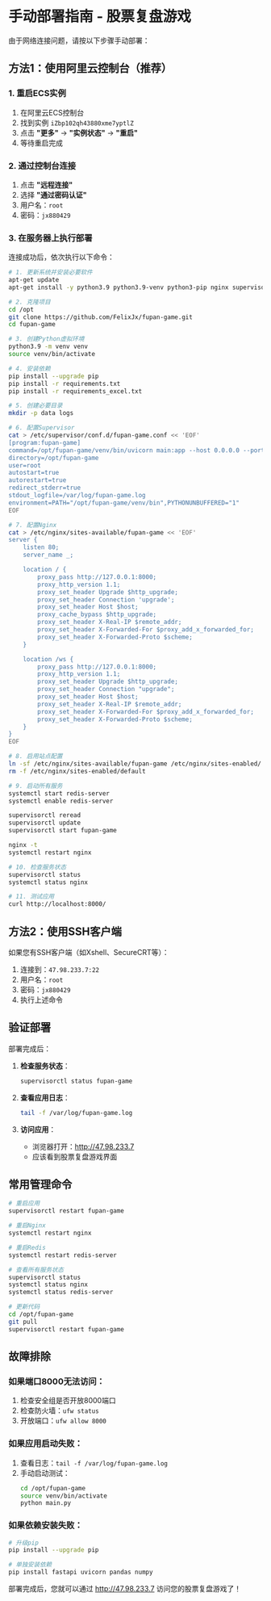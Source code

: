# 手动部署指南 - 股票复盘游戏

由于网络连接问题，请按以下步骤手动部署：

## 方法1：使用阿里云控制台（推荐）

### 1. 重启ECS实例
1. 在阿里云ECS控制台
2. 找到实例 `iZbp102qh43880xme7yptlZ`
3. 点击 **"更多"** → **"实例状态"** → **"重启"**
4. 等待重启完成

### 2. 通过控制台连接
1. 点击 **"远程连接"**
2. 选择 **"通过密码认证"**
3. 用户名：`root`
4. 密码：`jx880429`

### 3. 在服务器上执行部署

连接成功后，依次执行以下命令：

```bash
# 1. 更新系统并安装必要软件
apt-get update
apt-get install -y python3.9 python3.9-venv python3-pip nginx supervisor redis-server curl git

# 2. 克隆项目
cd /opt
git clone https://github.com/FelixJx/fupan-game.git
cd fupan-game

# 3. 创建Python虚拟环境
python3.9 -m venv venv
source venv/bin/activate

# 4. 安装依赖
pip install --upgrade pip
pip install -r requirements.txt
pip install -r requirements_excel.txt

# 5. 创建必要目录
mkdir -p data logs

# 6. 配置Supervisor
cat > /etc/supervisor/conf.d/fupan-game.conf << 'EOF'
[program:fupan-game]
command=/opt/fupan-game/venv/bin/uvicorn main:app --host 0.0.0.0 --port 8000
directory=/opt/fupan-game
user=root
autostart=true
autorestart=true
redirect_stderr=true
stdout_logfile=/var/log/fupan-game.log
environment=PATH="/opt/fupan-game/venv/bin",PYTHONUNBUFFERED="1"
EOF

# 7. 配置Nginx
cat > /etc/nginx/sites-available/fupan-game << 'EOF'
server {
    listen 80;
    server_name _;

    location / {
        proxy_pass http://127.0.0.1:8000;
        proxy_http_version 1.1;
        proxy_set_header Upgrade $http_upgrade;
        proxy_set_header Connection 'upgrade';
        proxy_set_header Host $host;
        proxy_cache_bypass $http_upgrade;
        proxy_set_header X-Real-IP $remote_addr;
        proxy_set_header X-Forwarded-For $proxy_add_x_forwarded_for;
        proxy_set_header X-Forwarded-Proto $scheme;
    }

    location /ws {
        proxy_pass http://127.0.0.1:8000;
        proxy_http_version 1.1;
        proxy_set_header Upgrade $http_upgrade;
        proxy_set_header Connection "upgrade";
        proxy_set_header Host $host;
        proxy_set_header X-Real-IP $remote_addr;
        proxy_set_header X-Forwarded-For $proxy_add_x_forwarded_for;
        proxy_set_header X-Forwarded-Proto $scheme;
    }
}
EOF

# 8. 启用站点配置
ln -sf /etc/nginx/sites-available/fupan-game /etc/nginx/sites-enabled/
rm -f /etc/nginx/sites-enabled/default

# 9. 启动所有服务
systemctl start redis-server
systemctl enable redis-server

supervisorctl reread
supervisorctl update
supervisorctl start fupan-game

nginx -t
systemctl restart nginx

# 10. 检查服务状态
supervisorctl status
systemctl status nginx

# 11. 测试应用
curl http://localhost:8000/
```

## 方法2：使用SSH客户端

如果您有SSH客户端（如Xshell、SecureCRT等）：

1. 连接到：`47.98.233.7:22`
2. 用户名：`root`
3. 密码：`jx880429`
4. 执行上述命令

## 验证部署

部署完成后：

1. **检查服务状态**：
   ```bash
   supervisorctl status fupan-game
   ```

2. **查看应用日志**：
   ```bash
   tail -f /var/log/fupan-game.log
   ```

3. **访问应用**：
   - 浏览器打开：http://47.98.233.7
   - 应该看到股票复盘游戏界面

## 常用管理命令

```bash
# 重启应用
supervisorctl restart fupan-game

# 重启Nginx
systemctl restart nginx

# 重启Redis
systemctl restart redis-server

# 查看所有服务状态
supervisorctl status
systemctl status nginx
systemctl status redis-server

# 更新代码
cd /opt/fupan-game
git pull
supervisorctl restart fupan-game
```

## 故障排除

### 如果端口8000无法访问：
1. 检查安全组是否开放8000端口
2. 检查防火墙：`ufw status`
3. 开放端口：`ufw allow 8000`

### 如果应用启动失败：
1. 查看日志：`tail -f /var/log/fupan-game.log`
2. 手动启动测试：
   ```bash
   cd /opt/fupan-game
   source venv/bin/activate
   python main.py
   ```

### 如果依赖安装失败：
```bash
# 升级pip
pip install --upgrade pip

# 单独安装依赖
pip install fastapi uvicorn pandas numpy
```

部署完成后，您就可以通过 http://47.98.233.7 访问您的股票复盘游戏了！